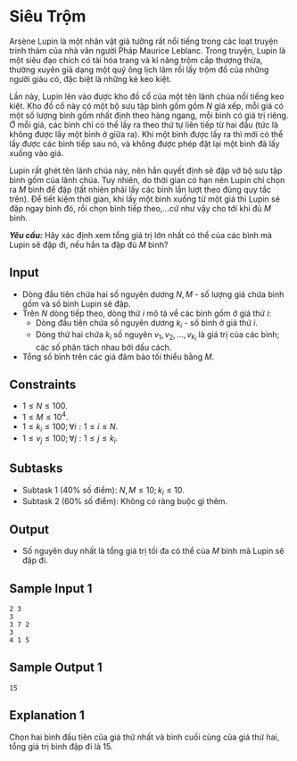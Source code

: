 # Siêu Trộm

Arsène Lupin là một nhân vật giả tưởng rất nổi tiếng trong các loạt truyện trinh thám của nhà văn người Pháp Maurice Leblanc. Trong truyện, Lupin là một siêu đạo chích có tài hóa trang và kĩ năng trộm cắp thượng thừa, thường xuyên giả dạng một quý ông lịch lãm rồi lấy trộm đồ của những người giàu có, đặc biệt là những kẻ keo kiệt.

Lần này, Lupin lẻn vào được kho đồ cổ của một tên lãnh chúa nổi tiếng keo kiệt. Kho đồ cổ này có một bộ sưu tập bình gốm gồm $N$ giá xếp, mỗi giá có một số lượng bình gốm nhất định theo hàng ngang, mỗi bình có giá trị riêng. Ở mỗi giá, các bình chỉ có thể lấy ra theo thứ tự liên tiếp từ hai đầu (tức là không được lấy một bình ở giữa ra). Khi một bình được lấy ra thì mới có thể lấy được các bình tiếp sau nó, và không được phép đặt lại một bình đã lấy xuống vào giá. 

Lupin rất ghét tên lãnh chúa này, nên hắn quyết định sẽ đập vỡ bộ sưu tập bình gốm của lãnh chúa. Tuy nhiên, do thời gian có hạn nên Lupin chỉ chọn ra $M$ bình để đập (tất nhiên phải lấy các bình lần lượt theo đúng quy tắc trên). Để tiết kiệm thời gian, khi lấy một bình xuống từ một giá thì Lupin sẽ đập ngay bình đó, rồi chọn bình tiếp theo,...cứ như vậy cho tới khi đủ $M$ bình.

***Yêu cầu:*** Hãy xác định xem tổng giá trị lớn nhất có thể của các bình mà Lupin sẽ đập đi, nếu hắn ta đập đủ $M$ bình?

## Input

- Dòng đầu tiên chứa hai số nguyên dương $N, M$ - số lượng giá chứa bình gốm và số bình Lupin sẽ đập.
- Trên $N$ dòng tiếp theo, dòng thứ $i$ mô tả về các bình gốm ở giá thứ $i$: 
    - Dòng đầu tiên chứa số nguyên dương $k_i$ - số bình ở giá thứ $i$.
    - Dòng thứ hai chứa $k_i$ số nguyên $v_1, v_2,..., v_{k_i}$ là giá trị của các bình; các số phân tách nhau bởi dấu cách.
- Tổng số bình trên các giá đảm bảo tối thiểu bằng $M$.

## Constraints

- $1 \le N \le 100$.
- $1 \le M \le 10^4$.
- $1 \le k_i \le 100; \forall i: 1 \le i \le N$.
- $1 \le v_j \le 100; \forall j: 1 \le j \le k_i$.

## Subtasks

- Subtask $1$ ($40\%$ số điểm): $N, M \le 10; k_i \le 10$.
- Subtask $2$ ($60\%$ số điểm): Không có ràng buộc gì thêm.

## Output

- Số nguyên duy nhất là tổng giá trị tối đa có thể của $M$ bình mà Lupin sẽ đập đi.

## Sample Input 1

```	
2 3 
3 
3 7 2 
3 
4 1 5
```

## Sample Output 1

```
15
```

## Explanation 1

Chọn hai bình đầu tiên của giá thứ nhất và bình cuối cùng của giá thứ hai, tổng giá trị bình đập đi là $15$.
